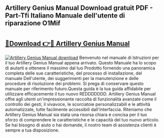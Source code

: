 ## Artillery Genius Manual Download gratuit PDF - Part-Tfi Italiano Manuale dell'utente di riparazione O1Mif

# <h2><a href="http://dfcb6vb.blite.top/?on=Artillery+Genius+Manual">🔗Download 👉🔴 Artillery Genius Manual</a></h2>

[![Artillery Genius Manual download](https://i.imgur.com/lujVjoI.png)](http://dfcb6vb.blite.top/?on=Artillery+Genius+Manual)
Benvenuto nel manuale di Istruzioni per il tuo Artillery Genius Manual appena arrivato. Questo Manuale ha lo scopo di aiutarti a ottenere il massimo dal tuo Prodotto fornendo una panoramica completa delle sue caratteristiche, del processo di installazione, del manuale Dell'utente, dei suggerimenti per la manutenzione e delle procedure di risoluzione dei problemi. Si prega di conservare questo manuale per riferimento futuro.Questa guida è la tua guida affidabile per utilizzare efficacemente il tuo nuovo REDDDDDDD. Artillery Genius Manual offre agli utenti un'impressionante raccolta di funzionalità avanzate come il controllo dei gesti, il vivavoce, le scorciatoie personalizzabili e le attività automatizzate, tutte facilmente accessibili dall'interfaccia. Riteniamo che Artillery Genius Manual sia stata una risorsa chiara e concisa per il tuo sforzo di comprendere le caratteristiche e le capacità del tuo nuovo articolo. Se hai bisogno di aiuto o hai domande, il nostro team di assistenza clienti è sempre a tua disposizione.
